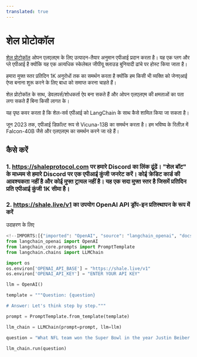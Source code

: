 ```yaml
---
translated: true
---
```


# शेल प्रोटोकॉल

[शेल प्रोटोकॉल](https://shaleprotocol.com) ओपन एलएलएम के लिए उत्पादन-तैयार अनुमान एपीआई प्रदान करता है। यह एक प्लग और प्ले एपीआई है क्योंकि यह एक अत्यधिक स्केलेबल जीपीयू क्लाउड बुनियादी ढांचे पर होस्ट किया जाता है।

हमारा मुफ्त स्तर प्रतिदिन 1K अनुरोधों तक का समर्थन करता है क्योंकि हम किसी भी व्यक्ति को जेनएआई ऐप्स बनाना शुरू करने के लिए बाधा को समाप्त करना चाहते हैं।

शेल प्रोटोकॉल के साथ, डेवलपर्स/शोधकर्ता ऐप बना सकते हैं और ओपन एलएलएम की क्षमताओं का पता लगा सकते हैं बिना किसी लागत के।

यह पृष्ठ कवर करता है कि शेल-सर्व एपीआई को LangChain के साथ कैसे शामिल किया जा सकता है।

जून 2023 तक, एपीआई डिफ़ॉल्ट रूप से Vicuna-13B का समर्थन करता है। हम भविष्य के रिलीज़ में Falcon-40B जैसे और एलएलएम का समर्थन करने जा रहे हैं।

## कैसे करें

### 1. https://shaleprotocol.com पर हमारे Discord का लिंक ढूंढें। "शेल बॉट" के माध्यम से हमारे Discord पर एक एपीआई कुंजी जनरेट करें। कोई क्रेडिट कार्ड की आवश्यकता नहीं है और कोई मुफ्त ट्रायल नहीं है। यह एक सदा मुफ्त स्तर है जिसमें प्रतिदिन प्रति एपीआई कुंजी 1K सीमा है।

### 2. https://shale.live/v1 का उपयोग OpenAI API ड्रॉप-इन प्रतिस्थापन के रूप में करें

उदाहरण के लिए

```python
<!--IMPORTS:[{"imported": "OpenAI", "source": "langchain_openai", "docs": "https://api.python.langchain.com/en/latest/llms/langchain_openai.llms.base.OpenAI.html", "title": "Shale Protocol"}, {"imported": "PromptTemplate", "source": "langchain_core.prompts", "docs": "https://api.python.langchain.com/en/latest/prompts/langchain_core.prompts.prompt.PromptTemplate.html", "title": "Shale Protocol"}, {"imported": "LLMChain", "source": "langchain.chains", "docs": "https://api.python.langchain.com/en/latest/chains/langchain.chains.llm.LLMChain.html", "title": "Shale Protocol"}]-->
from langchain_openai import OpenAI
from langchain_core.prompts import PromptTemplate
from langchain.chains import LLMChain

import os
os.environ['OPENAI_API_BASE'] = "https://shale.live/v1"
os.environ['OPENAI_API_KEY'] = "ENTER YOUR API KEY"

llm = OpenAI()

template = """Question: {question}

# Answer: Let's think step by step."""

prompt = PromptTemplate.from_template(template)

llm_chain = LLMChain(prompt=prompt, llm=llm)

question = "What NFL team won the Super Bowl in the year Justin Beiber was born?"

llm_chain.run(question)

```
